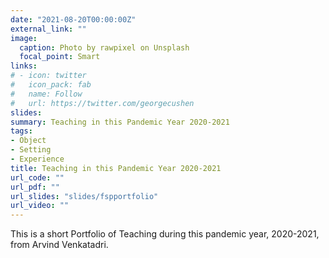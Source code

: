```yaml
---
date: "2021-08-20T00:00:00Z"
external_link: ""
image:
  caption: Photo by rawpixel on Unsplash
  focal_point: Smart
links:
# - icon: twitter
#   icon_pack: fab
#   name: Follow
#   url: https://twitter.com/georgecushen
slides: 
summary: Teaching in this Pandemic Year 2020-2021
tags:
- Object
- Setting
- Experience
title: Teaching in this Pandemic Year 2020-2021
url_code: ""
url_pdf: ""
url_slides: "slides/fspportfolio"
url_video: ""
---
```


This is a short Portfolio of Teaching during this pandemic year, 2020-2021, from Arvind Venkatadri.
